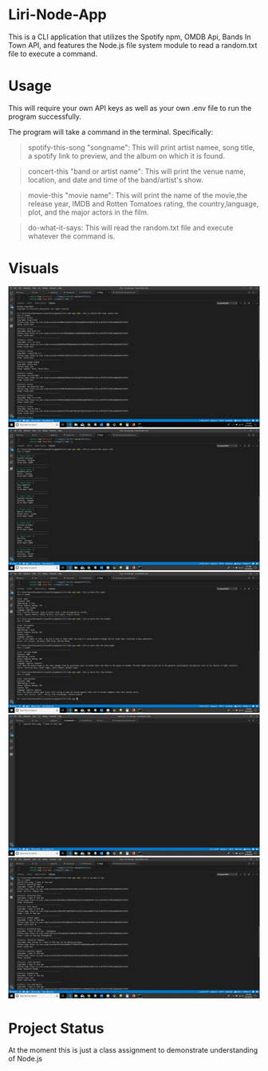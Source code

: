 # Liri-Node-App

This is a CLI application that utilizes the Spotify npm, OMDB Api, Bands In Town API, and features the Node.js file system module to read a random.txt file to execute a command.

# Usage

This will require your own API keys as well as your own .env file to run the program successfully.

The program will take a command in the terminal.  Specifically:

>spotify-this-song "songname": This will print artist namee, song title, a spotify link to preview, and the album on which it is found.

>concert-this "band or artist name": This will print the venue name, location, and date and time of the band/artist's show.

>movie-this "movie name": This will print the name of the movie,the release year, IMDB and Rotten Tomatoes rating, the country,language, plot, and the major actors in the film.

>do-what-it-says: This will read the random.txt file and execute whatever the command is.

# Visuals

![spotify-this](assets/spotify-this-song.png "Utilizing spotify-this as the command")
![spotify-this](assets/concert-this.png "Utilizing concert-this as the command")
![spotify-this](assets/movie-this.png "Utilizing movie-this as the command")
![spotify-this](assets/random.txt.png "random.txt file that is read")
![spotify-this](assets/do-what-it-says.png "Utilizing do-what-it-says as the command")




# Project Status

At the moment this is just a class assignment to demonstrate understanding of Node.js

